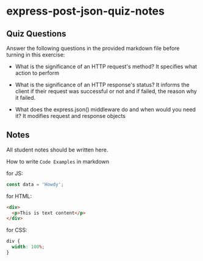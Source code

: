 # express-post-json-quiz-notes

## Quiz Questions

Answer the following questions in the provided markdown file before turning in this exercise:

- What is the significance of an HTTP request's method?
  It specifies what action to perform

- What is the significance of an HTTP response's status?
  It informs the client if their request was successful or not and if failed, the reason why it failed.

- What does the express.json() middleware do and when would you need it?
  It modifies request and response objects

## Notes

All student notes should be written here.

How to write `Code Examples` in markdown

for JS:

```javascript
const data = 'Howdy';
```

for HTML:

```html
<div>
  <p>This is text content</p>
</div>
```

for CSS:

```css
div {
  width: 100%;
}
```
